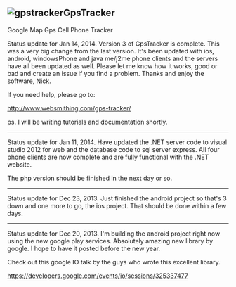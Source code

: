 ![gpstracker](https://raw2.github.com/nickfox/GpsTracker/master/gpstracker_small.png)GpsTracker
-------------

Google Map Gps Cell Phone Tracker

Status update for Jan 14, 2014. Version 3 of GpsTracker is complete. This was a very big change from the last version. It's been updated with ios, android, windowsPhone and java me/j2me phone clients and the servers have all been updated as well. Please let me know how it works, good or bad and create an issue if you find a problem. Thanks and enjoy the software, Nick.

If you need help, please go to:

http://www.websmithing.com/gps-tracker/


ps. I will be writing tutorials and documentation shortly.

*******************************************

Status update for Jan 11, 2014. Have updated the .NET server code to visual studio 2012 for web and the database code to sql server express. All four phone clients are now complete and are fully functional with the .NET website.

The php version should be finished in the next day or so.

*******************************************

Status update for Dec 23, 2013. Just finished the android project so that's 3 down and one more to go, the ios project. That should be done within a few days.

*******************************************

Status update for Dec 20, 2013. I'm building the android project right now using the new google play services. Absolutely amazing new library by google. I hope to have it posted before the new year.

Check out this google IO talk by the guys who wrote this excellent library.

https://developers.google.com/events/io/sessions/325337477


